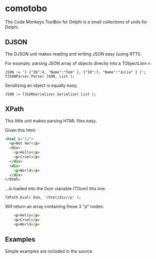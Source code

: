 # comotobo
The Code Monkeys ToolBox for Delphi is a small collections of units for Delphi.

## DJSON
The DJSON unit makes reading and writing JSON easy (using RTTI).

For example; parsing JSON array of objects directly into a TObjectList<>:
```Delphi
JSON := '[ {"ID":4, "Name":"Tom" }, {"ID":7, "Name":"Julia" } ]';
TJSONParser.Parse( JSON, List );
```

Serializing an object is equally easy;
```Delphi
JSON := TJSONSerializer.Serialize( List );
```

## XPath
This little unit makes parsing HTML files easy.

Given this html:
```Html
<html b="12">
  <p>Not me!</p>
  <div>
    <p>Hello</p>
    <p>Cruel</p>
  </div>
  <div>
    <p>World</p>
  </div>
</html>
```

...is loaded into the Dom viariable (TDom) this line:
```Delphi
TXPath.Eval( Dom, '/html/div//p' );
```

Will return an array containing these 3 "p" nodes:
```Html
    <p>Hello</p>
    <p>Cruel</p>
    <p>World</p>
```

## Examples
Simple examples are included in the source.
